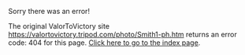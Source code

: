 

Sorry there was an error!

The original ValorToVictory site https://valortovictory.tripod.com/photo/Smith1-ph.htm returns an error code: 404 for this page. [Click here to go to the index page](../index.md).